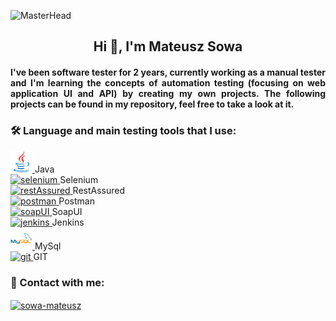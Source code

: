 
![MasterHead](https://www.lambdatest.com/resources/images/Software-Test-Management.gif)
<h2 align="center">Hi 👋, I'm Mateusz Sowa</h2>

<h4 align="justify">I've been software tester for 2 years, currently working as a manual tester and I'm learning the concepts of automation testing (focusing on web application UI and API) by creating my own projects. The following projects can be found in my repository, feel free to take a look at it.</h4>

<h3> 🛠 Language and main testing tools that I use:</h3>
 
 
<a href="https://www.java.com" target="_blank" rel="noreferrer"> <img src="https://raw.githubusercontent.com/devicons/devicon/master/icons/java/java-original.svg" alt="java" width="35" height="35"/> </a> Java <br/>
<a href="https://www.selenium.dev" target="_blank" rel="noreferrer"> <img src="https://raw.githubusercontent.com/detain/svg-logos/780f25886640cef088af994181646db2f6b1a3f8/svg/selenium-logo.svg" alt="selenium" width="35" height="35"/> </a> Selenium<br/>
<a href="https:/rest-assured.io" target="_blank" rel="noreferrer"> <img src="https://rest-assured.io/img/logo-transparent.png" alt="restAssured" width="35" height="35"/> </a> RestAssured<br/>
<a href="https://postman.com" target="_blank" rel="noreferrer"> <img src="https://www.vectorlogo.zone/logos/getpostman/getpostman-icon.svg" alt="postman" width="35" height="35"/> </a> Postman<br/>
<a href="https://www.soapui.org" target="_blank" rel="noreferrer"> <img src="https://icons.iconarchive.com/icons/papirus-team/papirus-apps/256/soapui-icon.png" alt="soapUI" width="35" height="35"/> </a> SoapUI<br/>
<a href="https://www.jenkins.io" target="_blank" rel="noreferrer"> <img src="https://www.vectorlogo.zone/logos/jenkins/jenkins-icon.svg" alt="jenkins" width="35" height="35"/> </a> Jenkins<br/>
<a href="https://www.mysql.com/" target="_blank" rel="noreferrer"> <img src="https://raw.githubusercontent.com/devicons/devicon/master/icons/mysql/mysql-original-wordmark.svg" alt="mysql" width="35" height="35"/> </a> MySql<br/>
<a href="https://git-scm.com/" target="_blank" rel="noreferrer"> <img src="https://www.vectorlogo.zone/logos/git-scm/git-scm-icon.svg" alt="git" width="35" height="35"/> </a> GIT

<h3> 💬 Contact with me:</h3>

<a href="https://linkedin.com/in/sasa" target="blank"><img align="center" src="https://raw.githubusercontent.com/rahuldkjain/github-profile-readme-generator/master/src/images/icons/Social/linked-in-alt.svg" alt="sowa-mateusz" height="30" width="40" /></a>
</p>

